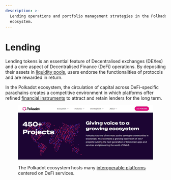 ```yaml
---
description: >-
  Lending operations and portfolio management strategies in the Polkadot
  ecosystem.
---
```


# Lending

Lending tokens is an essential feature of Decentralised exchanges (DEXes) and a core aspect of Decentralised Finance (DeFi) operations. By depositing their assets in [liquidity pools](liquidity-provision.md), users endorse the functionalities of protocols and are rewarded in return.

In the Polkadot ecosystem, the circulation of capital across DeFi-specific parachains creates a competitive environment in which platforms offer refined [financial instruments](derivatives-markets.md) to attract and retain lenders for the long term.

<figure><img src="../../../.gitbook/assets/O_LendingXCMP.JPG" alt="There are a growing number of projects and Web3 services (including DeFi) hosted in the Polkadot ecosystem."><figcaption><p>The Polkadot ecosystem hosts many <a href="https://polkadot.network/features/cross-chain-communication/">interoperable platforms</a> centered on DeFi services. </p></figcaption></figure>

